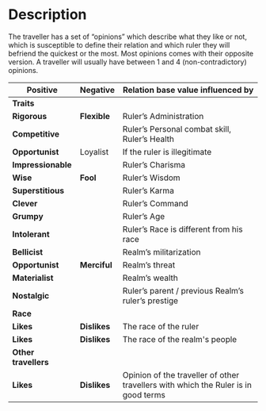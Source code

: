 <!-- TITLE: Opinion -->
<!-- SUBTITLE: A quick summary of Opinion -->

# Description
The traveller has a set of “opinions” which describe what they like or not, which is susceptible to define their relation and which ruler they will befriend the quickest or the most. Most opinions comes with their opposite version. A traveller will usually have between 1 and 4 (non-contradictory) opinions.

| Positive         | Negative     | Relation base value influenced by                          |
|--------------------|------------|--------------------------------------------------------------------------------------|
| **Traits**       |||
| **Rigorous**     | **Flexible** | Ruler’s Administration                               |
| **Competitive**    |      | Ruler’s Personal combat skill, Ruler’s Health                    |
| **Opportunist**    | Loyalist | If the ruler is illegitimate                            |
| **Impressionable**  |      | Ruler’s Charisma                                  |
| **Wise**       | **Fool**   | Ruler’s Wisdom                                   |
| **Superstitious**   |      | Ruler’s Karma                                    |
| **Clever**      |      | Ruler’s Command                                   |
| **Grumpy**      |      | Ruler’s Age                                     |
| **Intolerant**    |      | Ruler’s Race is different from his race                       |
| **Bellicist**     |      | Realm’s militarization                              |
| **Opportunist**    | **Merciful** | Realm’s threat                                  |
| **Materialist**    |      | Realm’s wealth                                  |
| **Nostalgic**     |      | Ruler’s parent / previous Realm’s ruler’s prestige                |
| **Race**       |||
| **Likes**       | **Dislikes** | The race of the ruler                                |
| **Likes**       | **Dislikes** | The race of the realm's people                            |
| **Other travellers** |||
| **Likes**       | **Dislikes** | Opinion of the traveller of other travellers with which the Ruler is in good terms |
